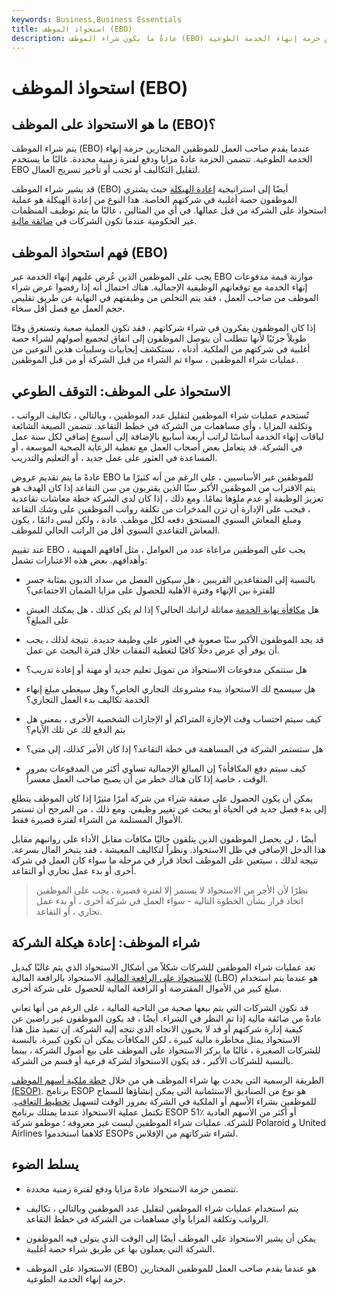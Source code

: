```yaml
---
keywords: Business,Business Essentials
title: استحواذ الموظف (EBO)
description: عادةً ما يكون شراء الموظف (EBO) عندما يقدم صاحب العمل للموظفين المختارين حزمة إنهاء الخدمة الطوعية.
---
```


# استحواذ الموظف (EBO)
## ما هو الاستحواذ على الموظف (EBO)؟

يتم شراء الموظف (EBO) عندما يقدم صاحب العمل للموظفين المختارين حزمة إنهاء الخدمة الطوعية. تتضمن الحزمة عادةً مزايا ودفع لفترة زمنية محددة. غالبًا ما يستخدم EBO لتقليل التكاليف أو تجنب أو تأخير تسريح العمال.

قد يشير شراء الموظف (EBO) أيضًا إلى استراتيجية [إعادة الهيكلة](/restructuring) حيث يشتري الموظفون حصة أغلبية في شركتهم الخاصة. هذا النوع من إعادة الهيكلة هو عملية استحواذ على الشركة من قبل عمالها. في أي من المثالين ، غالبًا ما يتم توظيف المنظمات غير الحكومية عندما تكون الشركات في [ضائقة مالية](/financial_distress).

## فهم استحواذ الموظف (EBO)

يجب على الموظفين الذين عُرض عليهم إنهاء الخدمة عبر EBO موازنة قيمة مدفوعات إنهاء الخدمة مع توقعاتهم الوظيفية الإجمالية. هناك احتمال أنه إذا رفضوا عرض شراء الموظف من صاحب العمل ، فقد يتم التخلص من وظيفتهم في النهاية عن طريق تقليص حجم العمل مع فصل أقل سخاء.

إذا كان الموظفون يفكرون في شراء شركاتهم ، فقد تكون العملية صعبة وتستغرق وقتًا طويلاً جزئيًا لأنها تتطلب أن يتوصل الموظفون إلى اتفاق لتجميع أصولهم لشراء حصة أغلبية في شركتهم من الملكية. أدناه ، نستكشف إيجابيات وسلبيات هذين النوعين من عمليات شراء الموظفين ، سواء تم الشراء من قبل الشركة أو من قبل الموظفين.

## الاستحواذ على الموظف: التوقف الطوعي

تُستخدم عمليات شراء الموظفين لتقليل عدد الموظفين ، وبالتالي ، تكاليف الرواتب ، وتكلفة المزايا ، وأي مساهمات من الشركة في خطط التقاعد. تتضمن الصيغة الشائعة لباقات إنهاء الخدمة أساسًا لراتب أربعة أسابيع بالإضافة إلى أسبوع إضافي لكل سنة عمل في الشركة. قد يتعامل بعض أصحاب العمل مع تغطية الرعاية الصحية الموسعة ، أو المساعدة في العثور على عمل جديد ، أو التعليم والتدريب.

عادةً ما يتم تقديم عروض EBO للموظفين غير الأساسيين ، على الرغم من أنه كثيرًا ما يتم الاقتراب من الموظفين الأكبر سنًا الذين يقتربون من سن التقاعد إذا كان الهدف هو تعزيز الوظيفة أو عدم ملؤها تمامًا. ومع ذلك ، إذا كان لدى الشركة خطة معاشات تقاعدية ، فيجب على الإدارة أن تزن المدخرات من تكلفة رواتب الموظفين على وشك التقاعد ومبلغ المعاش السنوي المستحق دفعه لكل موظف. عادة ، ولكن ليس دائمًا ، يكون المعاش التقاعدي السنوي أقل من الراتب الحالي للموظف.

عند تقييم EBO ، يجب على الموظفين مراعاة عدد من العوامل ، مثل آفاقهم المهنية وأهدافهم. بعض هذه الاعتبارات تشمل:

- بالنسبة إلى المتقاعدين القريبين ، هل سيكون الفصل من سداد الديون بمثابة جسر للفترة بين الإنهاء وفترة الأهلية للحصول على مزايا الضمان الاجتماعي؟

- هل [مكافأة نهاية الخدمة](/severancepay) مماثلة لراتبك الحالي؟ إذا لم يكن كذلك ، هل يمكنك العيش على المبلغ؟

- قد يجد الموظفون الأكبر سنًا صعوبة في العثور على وظيفة جديدة. نتيجة لذلك ، يجب أن يوفر أي عرض دخلًا كافيًا لتغطية النفقات خلال فترة البحث عن عمل.

- هل ستتمكن مدفوعات الاستحواذ من تمويل تعليم جديد أو مهنة أو إعادة تدريب؟

- هل سيسمح لك الاستحواذ ببدء مشروعك التجاري الخاص؟ وهل سيغطي مبلغ إنهاء الخدمة تكاليف بدء العمل التجاري؟

- كيف سيتم احتساب وقت الإجازة المتراكم أو الإجازات الشخصية الأخرى ، بمعنى هل يتم الدفع لك عن تلك الأيام؟

- هل ستستمر الشركة في المساهمة في خطة التقاعد؟ إذا كان الأمر كذلك، إلى متى؟

- كيف سيتم دفع المكافأة؟ إن المبالغ الإجمالية تساوي أكثر من المدفوعات بمرور الوقت ، خاصة إذا كان هناك خطر من أن يصبح صاحب العمل معسراً.

يمكن أن يكون الحصول على صفقة شراء من شركة أمرًا مثيرًا إذا كان الموظف يتطلع إلى بدء فصل جديد في الحياة أو يبحث عن تغيير وظيفي. ومع ذلك ، من المرجح أن تستمر الأموال المستلمة من الشراء لفترة قصيرة فقط.

أيضًا ، لن يحصل الموظفون الذين يتلقون حاليًا مكافآت مقابل الأداء على رواتبهم مقابل هذا الدخل الإضافي في ظل الاستحواذ. ونظراً لتكاليف المعيشة ، فقد يتبخر المال بسرعة. نتيجة لذلك ، سيتعين على الموظف اتخاذ قرار في مرحلة ما سواء كان العمل في شركة أخرى أو بدء عمل تجاري أو التقاعد.

> نظرًا لأن الأجر من الاستحواذ لا يستمر إلا لفترة قصيرة ، يجب على الموظفين اتخاذ قرار بشأن الخطوة التالية - سواء العمل في شركة أخرى ، أو بدء عمل تجاري ، أو التقاعد.

>

## شراء الموظف: إعادة هيكلة الشركة

تعد عمليات شراء الموظفين للشركات شكلاً من أشكال الاستحواذ الذي يتم غالبًا كبديل [للاستحواذ على الرافعة المالية](/leveragedbuyout). الاستحواذ بالرافعة المالية (LBO) هو عندما يتم استخدام مبلغ كبير من الأموال المقترضة أو الرافعة المالية للحصول على شركة أخرى.

قد تكون الشركات التي يتم بيعها صحية من الناحية المالية ، على الرغم من أنها تعاني عادةً من ضائقة مالية إذا تم النظر في الشراء. أيضًا ، قد يكون الموظفون غير راضين عن كيفية إدارة شركتهم أو قد لا يحبون الاتجاه الذي تتجه إليه الشركة. إن تنفيذ مثل هذا الاستحواذ يمثل مخاطرة مالية كبيرة ، لكن المكافآت يمكن أن تكون كبيرة. بالنسبة للشركات الصغيرة ، غالبًا ما يركز الاستحواذ على الموظف على بيع أصول الشركة ، بينما بالنسبة للشركات الأكبر ، قد يكون الاستحواذ لشركة فرعية أو قسم من الشركة.

الطريقة الرسمية التي يحدث بها شراء الموظف هي من خلال [خطة ملكية أسهم الموظف (ESOP)](/esop). برنامج ESOP هو نوع من الصناديق الاستئمانية التي يمكن إنشاؤها للسماح للموظفين بشراء الأسهم أو الملكية في الشركة بمرور الوقت لتسهيل [تخطيط التعاقب](/succession-planning). تكتمل عملية الاستحواذ عندما يمتلك برنامج ESOP 51٪ أو أكثر من الأسهم العادية للشركة. عمليات شراء الموظفين ليست غير معروفة ؛ موظفو شركة Polaroid و United Airlines كلاهما استخدموا ESOPs لشراء شركاتهم من الإفلاس.

## يسلط الضوء

- تتضمن حزمة الاستحواذ عادةً مزايا ودفع لفترة زمنية محددة.

- يتم استخدام عمليات شراء الموظفين لتقليل عدد الموظفين وبالتالي ، تكاليف الرواتب وتكلفة المزايا وأي مساهمات من الشركة في خطط التقاعد.

- يمكن أن يشير الاستحواذ على الموظف أيضًا إلى الوقت الذي يتولى فيه الموظفون الشركة التي يعملون بها عن طريق شراء حصة أغلبية.

- الاستحواذ على الموظف (EBO) هو عندما يقدم صاحب العمل للموظفين المختارين حزمة إنهاء الخدمة الطوعية.

